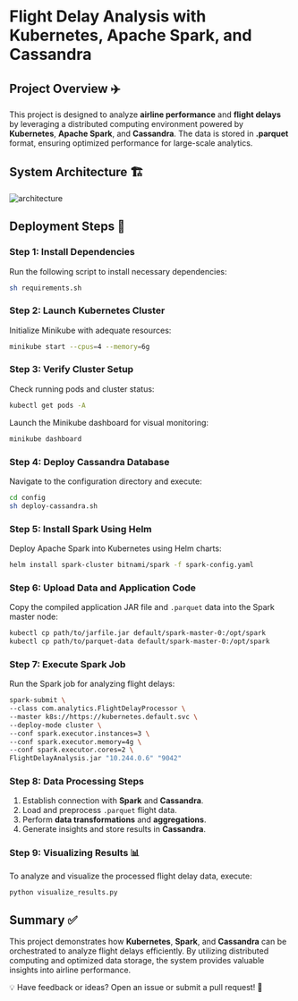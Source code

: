 # Flight Delay Analysis with Kubernetes, Apache Spark, and Cassandra

## Project Overview ✈️
This project is designed to analyze **airline performance** and **flight delays** by leveraging a distributed computing environment powered by **Kubernetes**, **Apache Spark**, and **Cassandra**. The data is stored in **.parquet** format, ensuring optimized performance for large-scale analytics.

## System Architecture 🏗️

![architecture](https://github.com/user-attachments/assets/f353a700-a84b-4b71-ab2a-ae6ff549a0dc)

## Deployment Steps 🚀

### Step 1: Install Dependencies
Run the following script to install necessary dependencies:
```bash
sh requirements.sh
```

### Step 2: Launch Kubernetes Cluster
Initialize Minikube with adequate resources:
```bash
minikube start --cpus=4 --memory=6g
```

### Step 3: Verify Cluster Setup
Check running pods and cluster status:
```bash
kubectl get pods -A
```
Launch the Minikube dashboard for visual monitoring:
```bash
minikube dashboard
```

### Step 4: Deploy Cassandra Database
Navigate to the configuration directory and execute:
```bash
cd config
sh deploy-cassandra.sh
```

### Step 5: Install Spark Using Helm
Deploy Apache Spark into Kubernetes using Helm charts:
```bash
helm install spark-cluster bitnami/spark -f spark-config.yaml
```

### Step 6: Upload Data and Application Code
Copy the compiled application JAR file and `.parquet` data into the Spark master node:
```bash
kubectl cp path/to/jarfile.jar default/spark-master-0:/opt/spark
kubectl cp path/to/parquet-data default/spark-master-0:/opt/spark
```

### Step 7: Execute Spark Job
Run the Spark job for analyzing flight delays:
```bash
spark-submit \
--class com.analytics.FlightDelayProcessor \
--master k8s://https://kubernetes.default.svc \
--deploy-mode cluster \
--conf spark.executor.instances=3 \
--conf spark.executor.memory=4g \
--conf spark.executor.cores=2 \
FlightDelayAnalysis.jar "10.244.0.6" "9042"
```

### Step 8: Data Processing Steps
1. Establish connection with **Spark** and **Cassandra**.
2. Load and preprocess `.parquet` flight data.
3. Perform **data transformations** and **aggregations**.
4. Generate insights and store results in **Cassandra**.

### Step 9: Visualizing Results 📊
To analyze and visualize the processed flight delay data, execute:
```bash
python visualize_results.py
```
## Summary ✅
This project demonstrates how **Kubernetes**, **Spark**, and **Cassandra** can be orchestrated to analyze flight delays efficiently. By utilizing distributed computing and optimized data storage, the system provides valuable insights into airline performance.

💡 Have feedback or ideas? Open an issue or submit a pull request! 🚀


